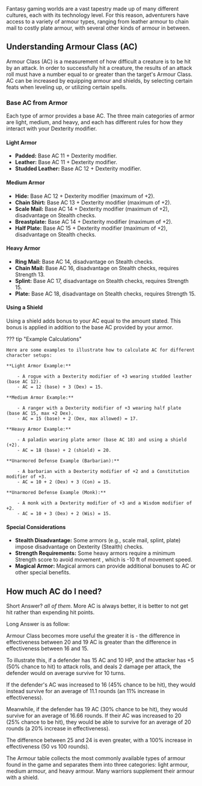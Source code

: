 Fantasy gaming worlds are a vast tapestry made up of many different cultures, each with its technology level. For this reason, adventurers have access to a variety of armour types, ranging from leather armour to chain mail to costly plate armour, with several other kinds of armour in between.

## Understanding Armour Class (AC)

Armour Class (AC) is a measurement of how difficult a creature is to be hit by an attack. In order to successfully hit a creature, the results of an attack roll must have a number equal to or greater than the target's Armour Class. AC can be increased by equipping armour and shields, by selecting certain feats when leveling up, or utilizing certain spells.

### Base AC from Armor

Each type of armor provides a base AC. The three main categories of armor are light, medium, and heavy, and each has different rules for how they interact with your Dexterity modifier.

#### Light Armor

- **Padded:** Base AC 11 + Dexterity modifier.
- **Leather:** Base AC 11 + Dexterity modifier.
- **Studded Leather:** Base AC 12 + Dexterity modifier.

#### Medium Armor

- **Hide:** Base AC 12 + Dexterity modifier (maximum of +2).
- **Chain Shirt:** Base AC 13 + Dexterity modifier (maximum of +2).
- **Scale Mail:** Base AC 14 + Dexterity modifier (maximum of +2), disadvantage on Stealth checks.
- **Breastplate:** Base AC 14 + Dexterity modifier (maximum of +2).
- **Half Plate:** Base AC 15 + Dexterity modifier (maximum of +2), disadvantage on Stealth checks.

#### Heavy Armor

- **Ring Mail:** Base AC 14, disadvantage on Stealth checks.
- **Chain Mail:** Base AC 16, disadvantage on Stealth checks, requires Strength 13.
- **Splint:** Base AC 17, disadvantage on Stealth checks, requires Strength 15.
- **Plate:** Base AC 18, disadvantage on Stealth checks, requires Strength 15.

#### Using a Shield

Using a shield adds bonus to your AC equal to the amount stated. This bonus is applied in addition to the base AC provided by your armor.

??? tip "Example Calculations"

    Here are some examples to illustrate how to calculate AC for different character setups:

    **Light Armor Example:**

        - A rogue with a Dexterity modifier of +3 wearing studded leather (base AC 12).
        - AC = 12 (base) + 3 (Dex) = 15.

    **Medium Armor Example:**

        - A ranger with a Dexterity modifier of +3 wearing half plate (base AC 15, max +2 Dex).
        - AC = 15 (base) + 2 (Dex, max allowed) = 17.

    **Heavy Armor Example:**

        - A paladin wearing plate armor (base AC 18) and using a shield (+2).
        - AC = 18 (base) + 2 (shield) = 20.

    **Unarmored Defense Example (Barbarian):**

        - A barbarian with a Dexterity modifier of +2 and a Constitution modifier of +3.
        - AC = 10 + 2 (Dex) + 3 (Con) = 15.

    **Unarmored Defense Example (Monk):**

        - A monk with a Dexterity modifier of +3 and a Wisdom modifier of +2.
        - AC = 10 + 3 (Dex) + 2 (Wis) = 15.

#### Special Considerations

- **Stealth Disadvantage:** Some armors (e.g., scale mail, splint, plate) impose disadvantage on Dexterity (Stealth) checks.
- **Strength Requirements:** Some heavy armors require a minimum Strength score to avoid movement , which is -10 ft of movement speed.
- **Magical Armor:** Magical armors can provide additional bonuses to AC or other special benefits.

## How much AC do I need?

Short Answer? *all of them*. More AC is always better, it is better to not get hit rather than expending hit points.

Long Answer is as follow:  

Armour Class becomes more useful the greater it is - the difference in effectiveness between 20 and 19 AC is greater than the difference in effectiveness between 16 and 15.

To illustrate this, if a defender has 15 AC and 10 HP, and the attacker has +5 (50% chance to hit) to attack rolls, and deals 2 damage per attack, the defender would on average survive for 10 turns.

If the defender's AC was increased to 16 (45% chance to be hit), they would instead survive for an average of 11.1 rounds (an 11% increase in effectiveness).

Meanwhile, if the defender has 19 AC (30% chance to be hit), they would survive for an average of 16.66 rounds. If their AC was increased to 20 (25% chance to be hit), they would be able to survive for an average of 20 rounds (a 20% increase in effectiveness).

The difference between 25 and 24 is even greater, with a 100% increase in effectiveness (50 vs 100 rounds).

The Armour table collects the most commonly available types of armour found in the game and separates them into three categories: light armour, medium armour, and heavy armour. Many warriors supplement their armour with a shield.